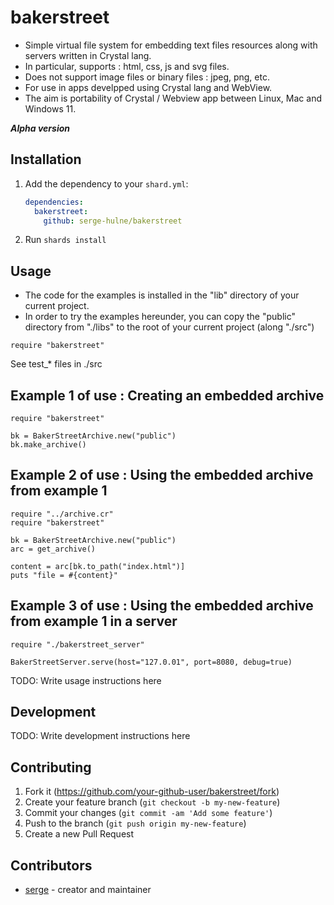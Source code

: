 # bakerstreet

- Simple virtual file system for embedding text files resources along with servers written in Crystal lang.
- In particular, supports : html, css, js and svg files.
- Does not support image files or binary files : jpeg, png, etc.
- For use in apps develpped using Crystal lang and WebView.
- The aim is portability of Crystal / Webview app between Linux, Mac and Windows 11.

***Alpha version***

## Installation

1. Add the dependency to your `shard.yml`:

   ```yaml
   dependencies:
     bakerstreet:
       github: serge-hulne/bakerstreet
   ```

2. Run `shards install`

## Usage

- The code for the examples is installed in the "lib" directory of your current project.
- In order to try the examples hereunder, you can copy the "public" directory from "./libs" to the root of your current project (along "./src")


```crystal
require "bakerstreet"
```
See test_* files in ./src


## Example 1 of use : Creating an embedded archive
```
require "bakerstreet"

bk = BakerStreetArchive.new("public")
bk.make_archive()
```

## Example 2 of use : Using the embedded archive from example 1
```
require "../archive.cr"
require "bakerstreet"

bk = BakerStreetArchive.new("public")
arc = get_archive()

content = arc[bk.to_path("index.html")]
puts "file = #{content}"

```
## Example 3 of use : Using the embedded archive from example 1 in a server

```
require "./bakerstreet_server"

BakerStreetServer.serve(host="127.0.01", port=8080, debug=true)
```



TODO: Write usage instructions here

## Development

TODO: Write development instructions here

## Contributing

1. Fork it (<https://github.com/your-github-user/bakerstreet/fork>)
2. Create your feature branch (`git checkout -b my-new-feature`)
3. Commit your changes (`git commit -am 'Add some feature'`)
4. Push to the branch (`git push origin my-new-feature`)
5. Create a new Pull Request

## Contributors

- [serge](https://github.com/your-github-user) - creator and maintainer
